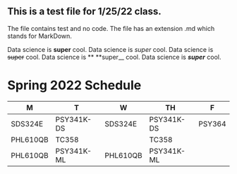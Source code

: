 ## This is a test file for 1/25/22 class.

The file contains test and no code. The file has an extension .md which stands for MarkDown.

Data science is **super** cool.
Data science is *super* cool.
Data science is ~~super~~ cool.
Data science is ** **super__ cool.
Data science is ***super*** cool.


# Spring 2022 Schedule
| M | T | W | TH | F |
| --- | --- | --- | --- | --- |
| SDS324E | PSY341K-DS | SDS324E | PSY341K-DS | PSY364 |
| PHL610QB | TC358 |  | TC358 |  |
| PHL610QB | PSY341K-ML | PHL610QB | PSY341K-ML |  |
